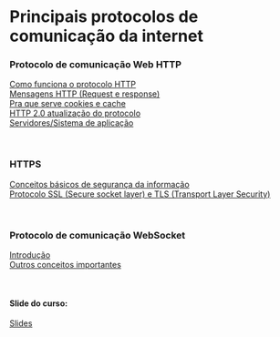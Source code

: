 # Principais protocolos de comunicação da internet

### Protocolo de comunicação Web HTTP
[Como funciona o protocolo HTTP](/Arquivos/Conteudo/6%20-%20Ganhando%20produtividade%20com%20spring%20framwork/6.1.1%20Como%20funciona%20http.md)<br>
[Mensagens HTTP (Request e response)](/Arquivos/Conteudo/6%20-%20Ganhando%20produtividade%20com%20spring%20framwork/6.1.2%20Mensagens%20http.md)<br>
[Pra que serve cookies e cache](/Arquivos/Conteudo/6%20-%20Ganhando%20produtividade%20com%20spring%20framwork/6.1.3%20Cookies%20e%20cache.md)<br>
[HTTP 2.0 atualização do protocolo](/Arquivos/Conteudo/6%20-%20Ganhando%20produtividade%20com%20spring%20framwork/6.1.4%20Http%202.0.md)<br>
[Servidores/Sistema de aplicação](/Arquivos/Conteudo/6%20-%20Ganhando%20produtividade%20com%20spring%20framwork/6.1.5%20Servidores.md)

<br>

### HTTPS
[Conceitos básicos de segurança da informação](/Arquivos/Conteudo/6%20-%20Ganhando%20produtividade%20com%20spring%20framwork/6.1.6%20Conceitos%20de%20seguranca%20da%20informacao.md)<br>
[Protocolo SSL (Secure socket layer) e TLS (Transport Layer Security)](/Arquivos/Conteudo/6%20-%20Ganhando%20produtividade%20com%20spring%20framwork/6.1.7%20Protocolo%20ssl.md)

<br>

### Protocolo de comunicação WebSocket
[Introdução](/Arquivos/Conteudo/6%20-%20Ganhando%20produtividade%20com%20spring%20framwork/6.1.8%20Websocket%20introducao.md)<br>
[Outros conceitos importantes](/Arquivos/Conteudo/6%20-%20Ganhando%20produtividade%20com%20spring%20framwork/6.1.9%20Outros%20conceitos%20websocket.md)

<br>

#### Slide do curso:
[Slides](./Material/Conhecendo%20os%20principais%20protocolos%20de%20comunica%C3%A7%C3%A3o%20da%20internet/Conhecendo%20os%20principais%20protocolos%20de%20comunica%C3%A7%C3%A3o%20da%20internet.pdf)


